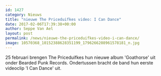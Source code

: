 ```yaml
---
id: 1427
category: Nieuws
title: "nieuwe The Priceduifkes video: I Can Dance"
date: 2017-02-06T17:39:38+00:00
author: Seppe Van Ael
layout: post
permalink: /news/nieuwe-the-priceduifkes-video-i-can-dance/
image: 10570368_10152388628351199_1796266208961578181_n.jpg
---
```

25 februari brengen The Priceduifkes hun nieuwe album 'Goathorse' uit onder Bearded Punk Records. Ondertussen bracht de band hun eerste videoclip 'I Can Dance' uit.
